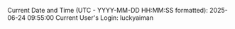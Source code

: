 Current Date and Time (UTC - YYYY-MM-DD HH:MM:SS formatted): 2025-06-24 09:55:00
Current User's Login: luckyaiman
